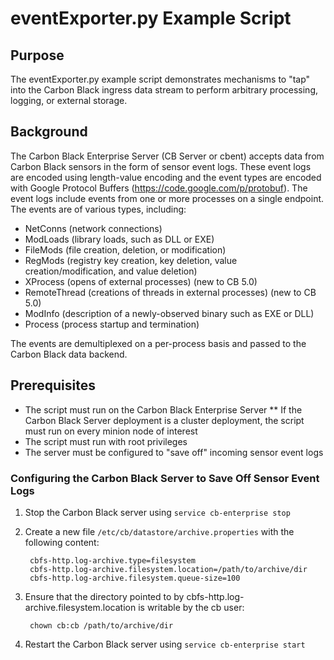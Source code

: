 # eventExporter.py Example Script

## Purpose

The eventExporter.py example script demonstrates mechanisms to "tap" into the Carbon Black ingress data stream to perform arbitrary processing, logging, or external storage.

## Background

The Carbon Black Enterprise Server (CB Server or cbent) accepts data from Carbon Black sensors in the form of sensor event logs.  These event logs are encoded using length-value encoding and the event types are encoded with Google Protocol Buffers (https://code.google.com/p/protobuf).  The event logs include events from one or more processes on a single endpoint.  The events are of various types, including:

* NetConns (network connections)
* ModLoads (library loads, such as DLL or EXE)
* FileMods (file creation, deletion, or modification)
* RegMods (registry key creation, key deletion, value creation/modification, and value deletion)
* XProcess (opens of external processes) (new to CB 5.0)
* RemoteThread (creations of threads in external processes) (new to CB 5.0)
* ModInfo (description of a newly-observed binary such as EXE or DLL)
* Process (process startup and termination)

The events are demultiplexed on a per-process basis and passed to the Carbon Black data backend.

## Prerequisites

* The script must run on the Carbon Black Enterprise Server
** If the Carbon Black Server deployment is a cluster deployment, the script must run on every minion node of interest
* The script must run with root privileges
* The server must be configured to "save off" incoming sensor event logs

### Configuring the Carbon Black Server to Save Off Sensor Event Logs

1. Stop the Carbon Black server using `service cb-enterprise stop`

2. Create a new file `/etc/cb/datastore/archive.properties` with the following content:

        cbfs-http.log-archive.type=filesystem
        cbfs-http.log-archive.filesystem.location=/path/to/archive/dir
        cbfs-http.log-archive.filesystem.queue-size=100

3. Ensure that the directory pointed to by cbfs-http.log-archive.filesystem.location is writable by the cb user:

        chown cb:cb /path/to/archive/dir

4. Restart the Carbon Black server using `service cb-enterprise start` 
